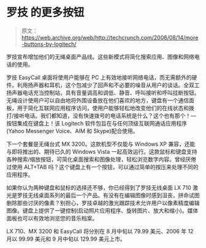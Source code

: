 # 罗技 的更多按钮

> 原文：<https://web.archive.org/web/http://techcrunch.com/2006/08/14/more-buttons-by-logitech/>

罗技宣布增加他们的无绳桌面产品线。这些新模式将简化搜索应用、图像和网络电话的使用。

罗技 EasyCall 桌面将使用户能够在 PC 上有效地接听网络电话，而无需额外的硬件。利用扬声器和耳机，这个包减少了回声和不必要的噪音从用户的谈话。全双工扬声器电话充当控制站，具有音量调高和调低、静音、呼叫接听和呼叫挂断按钮。无绳设计使用户可以自由地将外围设备放在他们喜欢的地方，键盘有一个通信面板，用于简化互联网应用程序访问，使用户能够轻松地改变他们的在线状态和拨打/接听电话。我们都知道，没有快速拨号的电话系统是什么？这个也有那个！—按钮集成在键盘上！该 Logitech 软件包旨在与任何顶级互联网通话应用程序(Yahoo Messenger Voice、AIM 和 Skype)配合使用。

下一个套餐是无绳台式 MX 3200。这款机型不仅能与 Windows XP 兼容，还能与即将推出的、期待已久的 Windows Vista 一起高效运行。这款鼠标和键盘支持各种搜索/缩放按钮，可简化桌面搜索和图像处理，轻松浏览数字内容。曾经厌倦过使用 ALT+TAB 吗？这个键盘上有一个按钮，可以通过简单的按压来处理不同的应用程序。

如果你认为两种键盘和鼠标的选择还不够，你已经得到了罗技无线桌面 LX 710 激光是罗技无线桌面系列的最后一个产品。有没有在编辑图像时感到沮丧，拼命试图删除那些讨厌的像素？别担心，罗技卓越的激光跟踪技术允许用户以像素精度编辑图像。键盘上提供了一键控制(启动照片应用程序、旋转图片、放大和缩小)。媒体面板也可以有效地浏览您的音乐档案。

LX 710、MX 3200 和 EasyCall 将分别在 8 月中旬以 79.99 美元、2006 年 12 月以 99.99 美元和 9 月中旬以 129.99 美元上市。